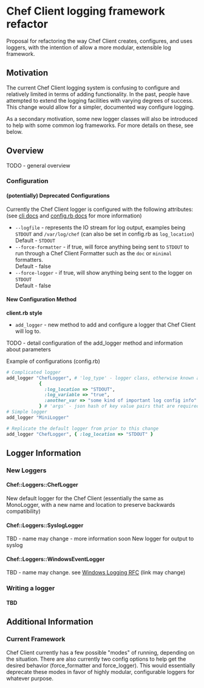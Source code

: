 # Chef Client logging framework refactor

Proposal for refactoring the way Chef Client creates, configures, and uses loggers, with the intention of allow a more modular, extensible log framework.

## Motivation

The current Chef Client logging system is confusing to configure and relatively limited in terms of adding functionality. In the past, people have attempted to extend the logging facilities with varying degrees of success. This change would allow for a simpler, documented way configure logging.

As a secondary motivation, some new logger classes will also be introduced to help with some common log frameworks. For more details on these, see below.

## Overview

TODO - general overview

### Configuration

#### (potentially) Deprecated Configurations
Currently the Chef Client logger is configured with the following attributes:
(see [cli docs](http://docs.opscode.com/ctl_chef_client.html) and [config.rb docs](http://docs.opscode.com/config_rb_client.html) for more information)
- `--logfile` - represents the IO stream for log output, examples being ```STDOUT``` and ```/var/log/chef``` (can also be set in config.rb as ```log_location```)
<br/>Default - ```STDOUT```
- `--force-formatter` - if true, will force anything being sent to ```STDOUT``` to run through a Chef Client Formatter such as the ```doc``` or ```minimal``` formatters.
<br/>Default - false
- `--force-logger` - if true, will show anything being sent to the logger on ```STDOUT```
<br/>Default - false

#### New Configuration Method
**client.rb style**
- ```add_logger``` - new method to add and configure a logger that Chef Client will log to.

TODO - detail configuration of the add_logger method and information about parameters

Example of configurations (config.rb)

```ruby
# Complicated logger
add_logger "ChefLogger", # 'log_type' - logger class, otherwise known as Chef::Loggers::ChefLogger
            {
              :log_location => "STDOUT",
              :log_variable => "true",
              :another_var => "some kind of important log config info"
            } # 'args' - json hash of key value pairs that are required to configure your logger
# Simple logger
add_logger "MiniLogger"

# Replicate the default logger from prior to this change
add_logger "ChefLogger", { :log_location => "STDOUT" }


```
## Logger Information
### New Loggers

#### Chef::Loggers::ChefLogger
New default logger for the Chef Client (essentially the same as MonoLogger, with a new name and location to preserve backwards compatibility)

#### Chef::Loggers::SyslogLogger
TBD - name may change - more information soon
New logger for output to syslog

#### Chef::Loggers::WindowsEventLogger
TBD - name may change.  see [Windows Logging RFC](https://github.com/opscode/chef-rfc/blob/adamed/windows-logging/rfc0002-windows-logging.md) (link may change)

### Writing a logger
#### TBD

## Additional Information
### Current Framework
Chef Client currently has a few possible "modes" of running, depending on the situation. There are also currently two config options to help get the desired behavior (force_formatter and force_logger). This would essentially deprecate these modes in favor of highly modular, configurable loggers for whatever purpose.
